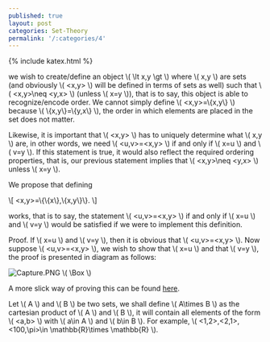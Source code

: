 ```yaml
---
published: true
layout: post
categories: Set-Theory
permalink: '/:categories/4'
---
```

{% include katex.html %}

we wish to create/define an object \\( \lt x,y \gt \\) where \\( x,y \\) are sets (and obviously \\( <x,y> \\) will be defined in terms of sets as well) such that \\( <x,y>\neq <y,x> \\) (unless \\( x=y \\)), that is to say, this object is able to recognize/encode order. We cannot simply define \\( <x,y>=\\{x,y\\} \\) because \\( \\{x,y\\}=\\{y,x\\} \\), the order in which elements are placed in the set does not matter.

Likewise, it is important that \\( <x,y> \\) has to uniquely determine what \\( x,y \\) are, in other words, we need \\( <u,v>=<x,y> \\) if and only if \\( x=u \\) and \\( v=y \\). If this statement is true, it would also reflect the required ordering properties, that is, our previous statement implies that \\( <x,y>\neq <y,x> \\) unless \\( x=y \\).

We propose that defining 

\\[ <x,y>=\\{\\{x\\},\\{x,y\\}\\}. \\]

works, that is to say, the statement \\( <u,v>=<x,y> \\) if and only if \\( x=u \\) and \\( v=y \\) would be satisfied if we were to implement this definition.

Proof. If \\( x=u \\) and \\( v=y \\), then it is obvious that \\( <u,v>=<x,y> \\). Now suppose \\( <u,v>=<x,y> \\), we wish to show that \\( x=u \\) and that \\( v=y \\), the proof is presented in diagram as follows:

![Capture.PNG](/MathBlog/assets/Capture10.PNG) \\( \Box \\)

A more slick way of proving this can be found [here](https://math.stackexchange.com/a/62937/761959).

Let \\( A \\) and \\( B \\) be two sets, we shall define \\( A\times B \\) as the cartesian product of \\( A \\) and \\( B \\), it will contain all elements of the form \\( <a,b> \\) with \\( a\in A \\) and \\( b\in B \\). For example, \\( <1,2>,<2,1>,<100,\pi>\in \mathbb{R}\times \mathbb{R} \\).